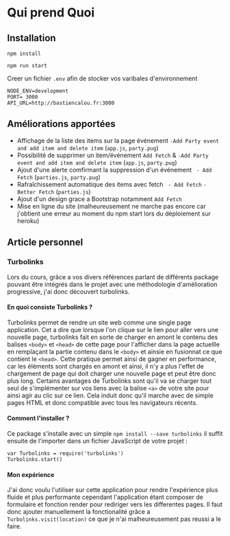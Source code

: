 # Qui prend Quoi

## Installation

`npm install`

`npm run start`

Creer un fichier `.env` afin de stocker vos varibales d'environnement
```
NODE_ENV=development
PORT= 3000
API_URL=http://bastiencalou.fr:3000
```

## Améliorations apportées

- Affichage de la liste des items sur la page événement `-Add Party event and add item and delete item` (`app.js`, `party.pug`)
- Possibilité de supprimer un item/événement `Add Fetch` & `-Add Party event and add item and delete item`  (`app.js`, `party.pug`)
- Ajout d'une alerte comfirmant la suppression d'un événement ` - Add Fetch` (`parties.js`, `party.pug`)
- Rafraîchissement automatique des items avec fetch ` - Add Fetch` `- Better Fetch` (`parties.js`)
- Ajout d'un design grace a Bootstrap notamment `Add Fetch`
- Mise en ligne du site (malheureusement ne marche pas encore car j'obtient une erreur au moment du npm start lors du déploiement sur heroku)

## Article personnel

### Turbolinks

Lors du cours, grâce a vos divers références parlant de différents package pouvant être intégrés dans le projet avec une méthodologie d'amélioration progressive, j'ai donc découvert turbolinks.

#### En quoi consiste Turbolinks ?

Turbolinks permet de rendre un site web comme une single page application. Cet a dire que lorsque l'on clique sur le lien pour aller vers une nouvelle page, turbolinks fait en sorte de charger en amont le contenu des balises `<body>` et `<head>` de cette page pour l'afficher dans la page actuellle en remplaçant la partie contenu dans le `<body>` et ainsie en fusionnat ce que contient le `<head>`. Cette pratique permet ainsi de gagner en performance, car les éléments sont chargés en amont et ainsi, il n'y a plus l'effet de chargement de page qui doit charger une nouvelle page et peut être donc plus long.
Certains avantages de Turbolinks sont qu'il va se charger tout seul de s'implémenter sur vos liens avec la balise `<a>` de votre site pour ainsi agir au clic sur ce lien. Cela induit donc qu'il marche avec de simple pages HTML et donc compatible avec tous les navigateurs récents.

#### Comment l'installer ?

Ce package s'installe avec un simple `npm install --save turbolinks`
il suffit ensuite de l'importer dans un fichier JavaScript de votre projet :
```
var Turbolinks = require('turbolinks')
Turbolinks.start()
```

#### Mon expérience

J'ai donc voulu l'utiliser sur cette application pour rendre l'expérience plus fluide et plus performante cependant l'application étant composer de formulaire et fonction render pour rediriger vers les differentes pages. Il faut donc ajouter manuellement la fonctionalité grâce a `Turbolinks.visit(location)` ce que je n'ai malheureusement pas reussi a le faire.
